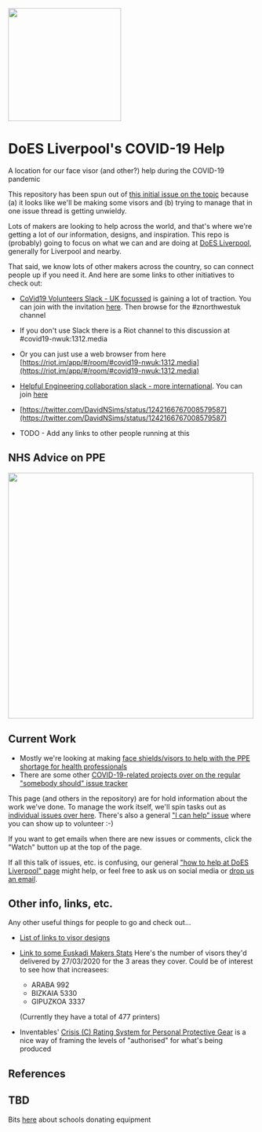 <img src="https://user-images.githubusercontent.com/26458780/78045785-43d74680-736e-11ea-89d8-9cda9027d8e4.png" height="230" >

# DoES Liverpool's COVID-19 Help

A location for our face visor (and other?) help during the COVID-19 pandemic

This repository has been spun out of [this initial issue on the topic](https://github.com/DoESLiverpool/somebody-should/issues/1415) because (a) it looks like we'll be making some visors and (b) trying to manage that in one issue thread is getting unwieldy.

Lots of makers are looking to help across the world, and that's where we're getting a lot of our information, designs, and inspiration.  This repo is (probably) going to focus on what we can and are doing at [DoES Liverpool](https://doesliverpool.com), generally for Liverpool and nearby.

That said, we know lots of other makers across the country, so can connect people up if you need it.  And here are some links to other initiatives to check out:

  * [CoVid19 Volunteers Slack - UK focussed](https://covid-19volunteersuk.slack.com) is gaining a lot of traction. You can join with the invitation [here](https://join.slack.com/t/covid-19volunteersuk/shared_invite/zt-czz3p6vp-6zyuIcrbZBIJw1LdiTbffw5). Then browse for the #znorthwestuk channel
  * If you don't use Slack there is a Riot channel to this discussion at #covid19-nwuk:1312.media
  * Or you can just use a web browser from here [https://riot.im/app/#/room/#covid19-nwuk:1312.media](https://riot.im/app/#/room/#covid19-nwuk:1312.media)
  
   * [Helpful Engineering collaboration slack - more international](https://helpfulengineering.slack.com). You can join [here](https://join.slack.com/t/helpfulengineering/shared_invite/zt-d6ytoynb-_tJjyC7oEd4fT8L0I8ug8Q)

  * [https://twitter.com/DavidNSims/status/1242166767008579587](https://twitter.com/DavidNSims/status/1242166767008579587)
  * TODO - Add any links to other people running at this

## NHS Advice on PPE

<img src="https://user-images.githubusercontent.com/1537834/77834073-c0351400-7139-11ea-9014-1614a5902976.png" width="500" >

## Current Work

  * Mostly we're looking at making [face shields/visors to help with the PPE shortage for health professionals](FaceShield.md)
  * There are some other [COVID-19-related projects over on the regular "somebody should" issue tracker](https://github.com/DoESLiverpool/somebody-should/labels/COVID-19)

This page (and others in the repository) are for hold information about the work we've done.  To manage the work itself, we'll spin tasks out as [individual issues over here](https://github.com/DoESLiverpool/covid19/issues).  There's also a general ["I can help" issue](https://github.com/DoESLiverpool/covid19/issues/1) where you can show up to volunteer :-)

If you want to get emails when there are new issues or comments, click the "Watch" button up at the top of the page.

If all this talk of issues, etc. is confusing, our general ["how to help at DoES Liverpool" page](https://doesliverpool.com/make-things-better/) might help, or feel free to ask us on social media or [drop us an email](mailto:hello@doesliverpool.com).

## Other info, links, etc.

Any other useful things for people to go and check out...

 * [List of links to visor designs](https://blog.adafruit.com/2020/03/27/3d-printing-face-shields-and-you-can-too-via-joeltelling/)
 * [Link to some Euskadi Makers Stats](https://covideuskadi.net/hitos/)
  Here's the number of visors they'd delivered by 27/03/2020 for the 3 areas they cover. Could be of interest to see how that  increasees:
 
     * ARABA 992
     * BIZKAIA 5330
     * GIPUZKOA 3337
 
    (Currently they have a total of 477 printers)

 * Inventables' [Crisis (C) Rating System for Personal Protective Gear](http://blog.inventables.com/2020/03/crisis-c-rating-system-for-personal.html) is a nice way of framing the levels of "authorised" for what's being produced

## References 

## TBD

Bits [here](https://www.tes.com/news/coronavirus-schools-donating-science-equipment-nhs) about schools donating equipment
